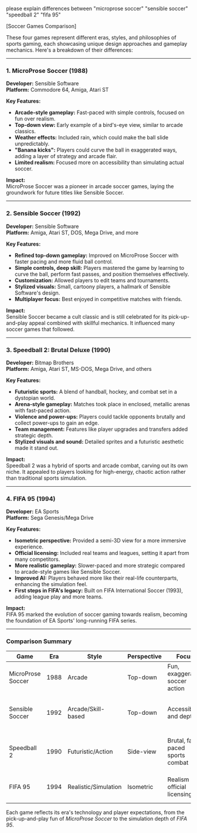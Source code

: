 please explain differences between "microprose soccer" "sensible soccer" "speedball 2" "fifa 95"

[Soccer Games Comparison]

These four games represent different eras, styles, and philosophies of sports gaming, each showcasing unique design approaches and gameplay mechanics. Here's a breakdown of their differences:

---

### **1. MicroProse Soccer (1988)**  
**Developer:** Sensible Software  
**Platform:** Commodore 64, Amiga, Atari ST  

**Key Features:**  
- **Arcade-style gameplay:** Fast-paced with simple controls, focused on fun over realism.  
- **Top-down view:** Early example of a bird's-eye view, similar to arcade classics.  
- **Weather effects:** Included rain, which could make the ball slide unpredictably.  
- **"Banana kicks":** Players could curve the ball in exaggerated ways, adding a layer of strategy and arcade flair.  
- **Limited realism:** Focused more on accessibility than simulating actual soccer.  

**Impact:**  
MicroProse Soccer was a pioneer in arcade soccer games, laying the groundwork for future titles like Sensible Soccer.

---

### **2. Sensible Soccer (1992)**  
**Developer:** Sensible Software  
**Platform:** Amiga, Atari ST, DOS, Mega Drive, and more  

**Key Features:**  
- **Refined top-down gameplay:** Improved on MicroProse Soccer with faster pacing and more fluid ball control.  
- **Simple controls, deep skill:** Players mastered the game by learning to curve the ball, perform fast passes, and position themselves effectively.  
- **Customization:** Allowed players to edit teams and tournaments.  
- **Stylized visuals:** Small, cartoony players, a hallmark of Sensible Software's design.  
- **Multiplayer focus:** Best enjoyed in competitive matches with friends.  

**Impact:**  
Sensible Soccer became a cult classic and is still celebrated for its pick-up-and-play appeal combined with skillful mechanics. It influenced many soccer games that followed.

---

### **3. Speedball 2: Brutal Deluxe (1990)**  
**Developer:** Bitmap Brothers  
**Platform:** Amiga, Atari ST, MS-DOS, Mega Drive, and others  

**Key Features:**  
- **Futuristic sports:** A blend of handball, hockey, and combat set in a dystopian world.  
- **Arena-style gameplay:** Matches took place in enclosed, metallic arenas with fast-paced action.  
- **Violence and power-ups:** Players could tackle opponents brutally and collect power-ups to gain an edge.  
- **Team management:** Features like player upgrades and transfers added strategic depth.  
- **Stylized visuals and sound:** Detailed sprites and a futuristic aesthetic made it stand out.  

**Impact:**  
Speedball 2 was a hybrid of sports and arcade combat, carving out its own niche. It appealed to players looking for high-energy, chaotic action rather than traditional sports simulation.

---

### **4. FIFA 95 (1994)**  
**Developer:** EA Sports  
**Platform:** Sega Genesis/Mega Drive  

**Key Features:**  
- **Isometric perspective:** Provided a semi-3D view for a more immersive experience.  
- **Official licensing:** Included real teams and leagues, setting it apart from many competitors.  
- **More realistic gameplay:** Slower-paced and more strategic compared to arcade-style games like Sensible Soccer.  
- **Improved AI:** Players behaved more like their real-life counterparts, enhancing the simulation feel.  
- **First steps in FIFA's legacy:** Built on FIFA International Soccer (1993), adding league play and more teams.  

**Impact:**  
FIFA 95 marked the evolution of soccer gaming towards realism, becoming the foundation of EA Sports' long-running FIFA series.

---

### **Comparison Summary**

| **Game**              | **Era**      | **Style**               | **Perspective** | **Focus**                          | **Legacy**                                 |
|-----------------------|--------------|-------------------------|-----------------|------------------------------------|-------------------------------------------|
| MicroProse Soccer     | 1988         | Arcade                 | Top-down        | Fun, exaggerated soccer action    | Foundation for Sensible Soccer            |
| Sensible Soccer       | 1992         | Arcade/Skill-based     | Top-down        | Accessibility and depth           | Cult classic, beloved for simplicity      |
| Speedball 2           | 1990         | Futuristic/Action      | Side-view       | Brutal, fast-paced sports combat  | Defined a subgenre of violent sports games |
| FIFA 95               | 1994         | Realistic/Simulation   | Isometric       | Realism and official licensing    | Start of the modern soccer sim era        |

Each game reflects its era's technology and player expectations, from the pick-up-and-play fun of *MicroProse Soccer* to the simulation depth of *FIFA 95*.
